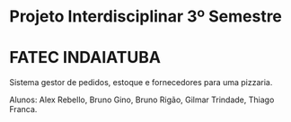 # Projeto Interdisciplinar 3º Semestre
# FATEC INDAIATUBA

Sistema gestor de pedidos, estoque e fornecedores para uma pizzaria.
 
Alunos: Alex Rebello, Bruno Gino, Bruno Rigão, Gilmar Trindade, Thiago Franca.
